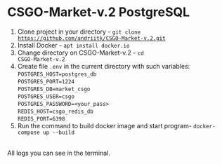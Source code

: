 # CSGO-Market-v.2 PostgreSQL
1. Clone project in your directory - <code>git clone https://github.com/andriitk/CSGO-Market-v.2.git</code> <br>
2. Install Docker - <code>apt install docker.io</code> <br>
3. Change directory on CSGO-Market-v.2 - <code>cd CSGO-Market-v.2</code> <br>
3. Create file <code>.env</code> in the current directory with such variables:<br>
<code>POSTGRES_HOST=postgres_db</code><br>
<code>POSTGRES_PORT=1224</code><br>
<code>POSTGRES_DB=market_csgo</code><br>
<code>POSTGRES_USER=csgo</code><br>
<code>POSTGRES_PASSWORD=<your_pass></code><br>
<code>REDIS_HOST=csgo_redis_db</code><br>
<code>REDIS_PORT=6398</code> <br>
4. Run the command to build docker image and start program- <code>docker-compose up --build</code> <br>
<br>
All logs you can see in the terminal.
